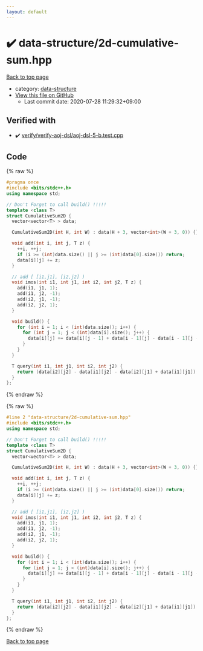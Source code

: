 ```yaml
---
layout: default
---
```


<!-- mathjax config similar to math.stackexchange -->
<script type="text/javascript" async
  src="https://cdnjs.cloudflare.com/ajax/libs/mathjax/2.7.5/MathJax.js?config=TeX-MML-AM_CHTML">
</script>
<script type="text/x-mathjax-config">
  MathJax.Hub.Config({
    TeX: { equationNumbers: { autoNumber: "AMS" }},
    tex2jax: {
      inlineMath: [ ['$','$'] ],
      processEscapes: true
    },
    "HTML-CSS": { matchFontHeight: false },
    displayAlign: "left",
    displayIndent: "2em"
  });
</script>

<script type="text/javascript" src="https://cdnjs.cloudflare.com/ajax/libs/jquery/3.4.1/jquery.min.js"></script>
<script src="https://cdn.jsdelivr.net/npm/jquery-balloon-js@1.1.2/jquery.balloon.min.js" integrity="sha256-ZEYs9VrgAeNuPvs15E39OsyOJaIkXEEt10fzxJ20+2I=" crossorigin="anonymous"></script>
<script type="text/javascript" src="../../assets/js/copy-button.js"></script>
<link rel="stylesheet" href="../../assets/css/copy-button.css" />


# :heavy_check_mark: data-structure/2d-cumulative-sum.hpp

<a href="../../index.html">Back to top page</a>

* category: <a href="../../index.html#36397fe12f935090ad150c6ce0c258d4">data-structure</a>
* <a href="{{ site.github.repository_url }}/blob/master/data-structure/2d-cumulative-sum.hpp">View this file on GitHub</a>
    - Last commit date: 2020-07-28 11:29:32+09:00




## Verified with

* :heavy_check_mark: <a href="../../verify/verify/verify-aoj-dsl/aoj-dsl-5-b.test.cpp.html">verify/verify-aoj-dsl/aoj-dsl-5-b.test.cpp</a>


## Code

<a id="unbundled"></a>
{% raw %}
```cpp
#pragma once
#include <bits/stdc++.h>
using namespace std;

// Don't Forget to call build() !!!!!
template <class T>
struct CumulativeSum2D {
  vector<vector<T> > data;

  CumulativeSum2D(int H, int W) : data(H + 3, vector<int>(W + 3, 0)) {}

  void add(int i, int j, T z) {
    ++i, ++j;
    if (i >= (int)data.size() || j >= (int)data[0].size()) return;
    data[i][j] += z;
  }

  // add [ [i1,j1], [i2,j2] )
  void imos(int i1, int j1, int i2, int j2, T z) {
    add(i1, j1, 1);
    add(i1, j2, -1);
    add(i2, j1, -1);
    add(i2, j2, 1);
  }

  void build() {
    for (int i = 1; i < (int)data.size(); i++) {
      for (int j = 1; j < (int)data[i].size(); j++) {
        data[i][j] += data[i][j - 1] + data[i - 1][j] - data[i - 1][j - 1];
      }
    }
  }

  T query(int i1, int j1, int i2, int j2) {
    return (data[i2][j2] - data[i1][j2] - data[i2][j1] + data[i1][j1]);
  }
};
```
{% endraw %}

<a id="bundled"></a>
{% raw %}
```cpp
#line 2 "data-structure/2d-cumulative-sum.hpp"
#include <bits/stdc++.h>
using namespace std;

// Don't Forget to call build() !!!!!
template <class T>
struct CumulativeSum2D {
  vector<vector<T> > data;

  CumulativeSum2D(int H, int W) : data(H + 3, vector<int>(W + 3, 0)) {}

  void add(int i, int j, T z) {
    ++i, ++j;
    if (i >= (int)data.size() || j >= (int)data[0].size()) return;
    data[i][j] += z;
  }

  // add [ [i1,j1], [i2,j2] )
  void imos(int i1, int j1, int i2, int j2, T z) {
    add(i1, j1, 1);
    add(i1, j2, -1);
    add(i2, j1, -1);
    add(i2, j2, 1);
  }

  void build() {
    for (int i = 1; i < (int)data.size(); i++) {
      for (int j = 1; j < (int)data[i].size(); j++) {
        data[i][j] += data[i][j - 1] + data[i - 1][j] - data[i - 1][j - 1];
      }
    }
  }

  T query(int i1, int j1, int i2, int j2) {
    return (data[i2][j2] - data[i1][j2] - data[i2][j1] + data[i1][j1]);
  }
};

```
{% endraw %}

<a href="../../index.html">Back to top page</a>

